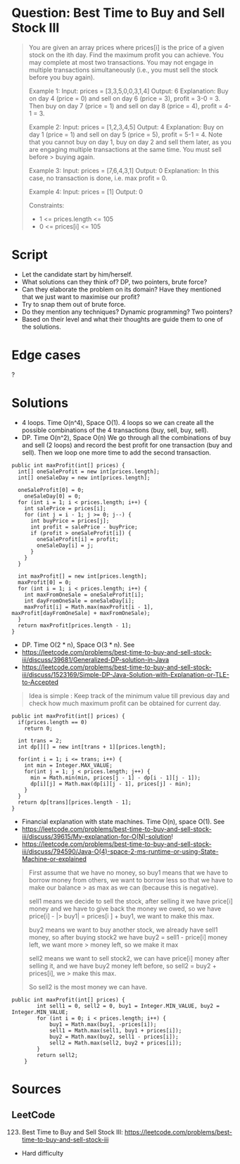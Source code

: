 # Question: Best Time to Buy and Sell Stock III
> You are given an array prices where prices[i] is the price of
> a given stock on the ith day. Find the maximum profit you can
> achieve. You may complete at most two transactions. You may not
> engage in multiple transactions simultaneously (i.e., you must
> sell the stock before you buy again).
>
> Example 1:
> Input: prices = [3,3,5,0,0,3,1,4]
> Output: 6
> Explanation: Buy on day 4 (price = 0) and sell on day 6 (price = 3), profit = 3-0 = 3.
> Then buy on day 7 (price = 1) and sell on day 8 (price = 4), profit = 4-1 = 3.
>
> Example 2:
> Input: prices = [1,2,3,4,5]
> Output: 4
> Explanation: Buy on day 1 (price = 1) and sell on day 5 (price = 5), profit = 5-1 = 4.
> Note that you cannot buy on day 1, buy on day 2 and sell them later, as you are engaging multiple transactions at the same time. You must sell before > buying again.
>
> Example 3:
> Input: prices = [7,6,4,3,1]
> Output: 0
> Explanation: In this case, no transaction is done, i.e. max profit = 0.
>
> Example 4:
> Input: prices = [1]
> Output: 0
>
> Constraints:
>  * 1 <= prices.length <= 105
>  * 0 <= prices[i] <= 105

# Script
* Let the candidate start by him/herself.
* What solutions can they think of?
DP, two pointers, brute force?
* Can they elaborate the problem on its domain?
Have they mentioned that we just want to maximise
our profit?
* Try to snap them out of brute force.
* Do they mention any techniques?
Dynamic programming?
Two pointers?
* Based on their level and what their thoughts are
guide them to one of the solutions.

# Edge cases
?

# Solutions
* 4 loops. Time O(n^4), Space O(1).
4 loops so we can create all the possible combinations of
the 4 transactions (buy, sell, buy, sell).
* DP. Time O(n^2), Space O(n)
We go through all the combinations of buy and sell (2 loops) and
record the best profit for one transaction (buy and sell). Then
we loop one more time to add the second transaction.
```
public int maxProfit(int[] prices) {
  int[] oneSaleProfit = new int[prices.length];
  int[] oneSaleDay = new int[prices.length];

  oneSaleProfit[0] = 0;
    oneSaleDay[0] = 0;
  for (int i = 1; i < prices.length; i++) {
    int salePrice = prices[i];
    for (int j = i - 1; j >= 0; j--) {
      int buyPrice = prices[j];
      int profit = salePrice - buyPrice;
      if (profit > oneSaleProfit[i]) {
        oneSaleProfit[i] = profit;
        oneSaleDay[i] = j;
      }
    }
  }

  int maxProfit[] = new int[prices.length];
  maxProfit[0] = 0;
  for (int i = 1; i < prices.length; i++) {
    int maxFromOneSale = oneSaleProfit[i];
    int dayFromOneSale = oneSaleDay[i];
    maxProfit[i] = Math.max(maxProfit[i - 1], maxProfit[dayFromOneSale] + maxFromOneSale);
  }
  return maxProfit[prices.length - 1];
}
```
* DP. Time O(2 * n), Space O(3 * n).
See
 * https://leetcode.com/problems/best-time-to-buy-and-sell-stock-iii/discuss/39681/Generalized-DP-solution-in-Java
 * https://leetcode.com/problems/best-time-to-buy-and-sell-stock-iii/discuss/1523169/Simple-DP-Java-Solution-with-Explanation-or-TLE-to-Accepted
> Idea is simple : Keep track of the minimum value till previous day and
> check how much maximum profit can be obtained for current day.
```
public int maxProfit(int[] prices) {
  if(prices.length == 0)
    return 0;

  int trans = 2;
  int dp[][] = new int[trans + 1][prices.length];

  for(int i = 1; i <= trans; i++) {
    int min = Integer.MAX_VALUE;
    for(int j = 1; j < prices.length; j++) {
      min = Math.min(min, prices[j - 1] - dp[i - 1][j - 1]);
      dp[i][j] = Math.max(dp[i][j - 1], prices[j] - min);
    }
  }
  return dp[trans][prices.length - 1];
}
```
* Financial explanation with state machines. Time O(n), space O(1).
See
 * https://leetcode.com/problems/best-time-to-buy-and-sell-stock-iii/discuss/39615/My-explanation-for-O(N)-solution!
 * https://leetcode.com/problems/best-time-to-buy-and-sell-stock-iii/discuss/794590/Java-O(4)-space-2-ms-runtime-or-using-State-Machine-or-explained
> First assume that we have no money, so buy1 means that we
> have to borrow money from others, we want to borrow less so
> that we have to make our balance > as max as we can (because
> this is negative).
>
> sell1 means we decide to sell the stock, after selling it we
> have price[i] money and we have to give back the money we owed,
> so we have price[i] - |> buy1| = prices[i ] + buy1, we want to
> make this max.
>
> buy2 means we want to buy another stock, we already have sell1
> money, so after buying stock2 we have buy2 = sell1 - price[i]
> money left, we want more > money left, so we make it max
>
> sell2 means we want to sell stock2, we can have price[i] money
> after selling it, and we have buy2 money left before, so
> sell2 = buy2 + prices[i], we > make this max.
>
> So sell2 is the most money we can have.
>
```
public int maxProfit(int[] prices) {
		int sell1 = 0, sell2 = 0, buy1 = Integer.MIN_VALUE, buy2 = Integer.MIN_VALUE;
		for (int i = 0; i < prices.length; i++) {
			buy1 = Math.max(buy1, -prices[i]);
			sell1 = Math.max(sell1, buy1 + prices[i]);
			buy2 = Math.max(buy2, sell1 - prices[i]);
			sell2 = Math.max(sell2, buy2 + prices[i]);
		}
		return sell2;
	}
```

# Sources
## LeetCode
123. Best Time to Buy and Sell Stock III: https://leetcode.com/problems/best-time-to-buy-and-sell-stock-iii
* Hard difficulty
